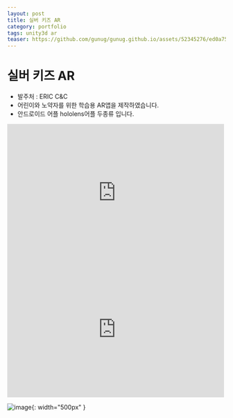 ```yaml
---
layout: post
title: 실버 키즈 AR
category: portfolio
tags: unity3d ar
teaser: https://github.com/gunug/gunug.github.io/assets/52345276/ed0a7566-946d-4cd7-847b-41b4b7eb4ec4
---
```


# 실버 키즈 AR
* 발주처 : ERIC C&C
* 어린이와 노약자를 위한 학습용 AR앱을 제작하였습니다.
* 안드로이드 어플 hololens어플 두종류 입니다.

<iframe width="500" height="315" src="https://www.youtube.com/embed/0-sQbhFEARM?si=F189tEePty3qt5hC" title="YouTube video player" frameborder="0" allow="accelerometer; autoplay; clipboard-write; encrypted-media; gyroscope; picture-in-picture; web-share" allowfullscreen></iframe>

<iframe width="500" height="315" src="https://www.youtube.com/embed/9qE77AjB-QE?si=HL6k8eeNvfcKWs87" title="YouTube video player" frameborder="0" allow="accelerometer; autoplay; clipboard-write; encrypted-media; gyroscope; picture-in-picture; web-share" allowfullscreen></iframe>

![image](https://github.com/gunug/gunug.github.io/assets/52345276/a29aacd0-d9ff-48cb-ace9-f27246edae24){: width="500px" }
